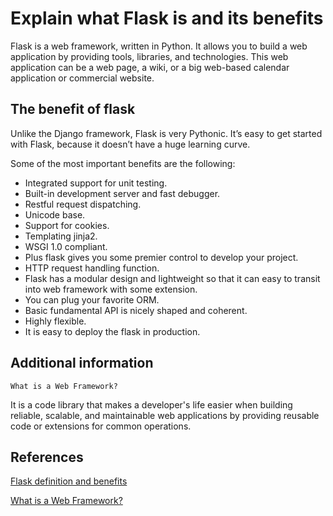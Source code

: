 # Explain what Flask is and its benefits

Flask is a web framework, written in Python. It allows you to build a web application by providing tools, libraries, and technologies. This web application can be a web page, a wiki, or a big web-based calendar application or commercial website.

## The benefit of flask

Unlike the Django framework, Flask is very Pythonic. It’s easy to get started with Flask, because it doesn’t have a huge learning curve.

Some of the most important benefits are the following:

- Integrated support for unit testing.
- Built-in development server and fast debugger.
- Restful request dispatching.
- Unicode base.
- Support for cookies.
- Templating jinja2.
- WSGI 1.0 compliant.
- Plus flask gives you some premier control to develop your project.
- HTTP request handling function.
- Flask has a modular design and lightweight so that it can easy to transit into web framework with some extension.
- You can plug your favorite ORM.
- Basic fundamental API is nicely shaped and coherent.
- Highly flexible.
- It is easy to deploy the flask in production.

## Additional information

`What is a Web Framework?`

It  is a code library that makes a developer's life easier when building reliable, scalable, and maintainable web applications by providing reusable code or extensions for common operations.

## References

[Flask definition and benefits](https://www.i2tutorials.com/explain-what-flask-is-and-its-benefits/)

[What is a Web Framework?](https://opensource.com/article/18/4/flask)
